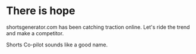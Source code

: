 # There is hope

shortsgenerator.com has been catching traction online. Let's ride the trend and make a competitor.

Shorts Co-pilot sounds like a good name.
